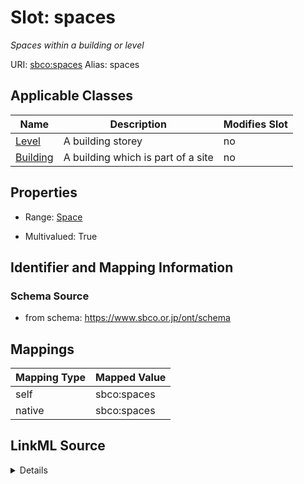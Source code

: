 

# Slot: spaces 


_Spaces within a building or level_





URI: [sbco:spaces](https://www.sbco.or.jp/ont/spaces)
Alias: spaces

<!-- no inheritance hierarchy -->





## Applicable Classes

| Name | Description | Modifies Slot |
| --- | --- | --- |
| [Level](Level.md) | A building storey |  no  |
| [Building](Building.md) | A building which is part of a site |  no  |






## Properties

* Range: [Space](Space.md)

* Multivalued: True




## Identifier and Mapping Information






### Schema Source


* from schema: https://www.sbco.or.jp/ont/schema




## Mappings

| Mapping Type | Mapped Value |
| ---  | ---  |
| self | sbco:spaces |
| native | sbco:spaces |




## LinkML Source

<details>
```yaml
name: spaces
description: Spaces within a building or level
from_schema: https://www.sbco.or.jp/ont/schema
rank: 1000
alias: spaces
domain_of:
- Building
- Level
range: Space
multivalued: true
inlined: true
inlined_as_list: true

```
</details>